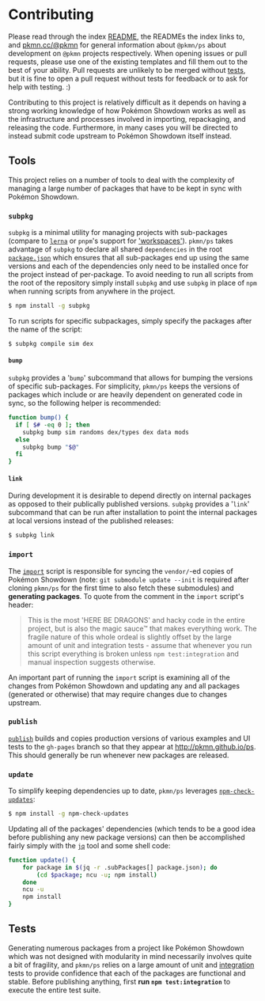 
# Contributing

Please read through the index [README](README.md), the READMEs the index links to, and
[pkmn.cc/@pkmn](https://pkmn.cc/@pkmn/) for general information about `@pkmn/ps` about development
on `@pkmn` projects respectively. When opening issues or pull requests, please use one of the
existing templates and fill them out to the best of your ability. Pull requests are unlikely to be
merged without [tests](#tests), but it is fine to open a pull request without tests for feedback or
to ask for help with testing. :)

Contributing to this project is relatively difficult as it depends on having a strong working
knowledge of how Pokémon Showdown works as well as the infrastructure and processes involved in
importing, repackaging, and releasing the code. Furthermore, in many cases you will be directed to
instead submit code upstream to Pokémon Showdown itself instead.

## Tools

This project relies on a number of tools to deal with the complexity of managing a large number
of packages that have to be kept in sync with Pokémon Showdown.

### `subpkg`

`subpkg` is a minimal utility for managing projects with sub-packages (compare to
[`lerna`](https://github.com/lerna/lerna) or `pnpm`'s support for
['workspaces'](https://pnpm.js.org/en/workspaces)). `pkmn/ps` takes advantage of `subpkg` to declare
all shared `dependencies` in the root [`package.json`](package.json) which ensures that all
sub-packages end up using the same versions and each of the dependencies only need to be installed
once for the project instead of per-package. To avoid needing to run all scripts from the root of
the repository simply install `subpkg` and use `subpkg` in place of `npm` when running scripts from
anywhere in the project.

```sh
$ npm install -g subpkg
```

To run scripts for specific subpackages, simply specify the packages after the name of the script:

```sh
$ subpkg compile sim dex
```

#### `bump`

`subpkg` provides a '`bump`' subcommand that allows for bumping the versions of specific
sub-packages. For simplicity, `pkmn/ps` keeps the versions of packages which include or are heavily
dependent on generated code in sync, so the following  helper is recommended:

```sh
function bump() {
  if [ $# -eq 0 ]; then
    subpkg bump sim randoms dex/types dex data mods
  else
    subpkg bump "$@"
  fi
}
```

#### `link`

During development it is desirable to depend directly on internal packages as opposed to their
publically published versions. `subpkg` provides a '`link`' subcommand that can be run after
installation to point the internal packages at local versions instead of the published releases:

```sh
$ subpkg link
```

### `import`

The [`import`](import) script is responsible for syncing the `vendor/`-ed copies of Pokémon Showdown
(note: `git submodule update --init` is required after cloning `pkmn/ps` for the first time to also
fetch these submodules) and **generating packages**. To quote from the comment in the `import`
script's header:

> This is the most 'HERE BE DRAGONS' and hacky code in the entire project, but is also the magic
> sauce™ that makes everything work. The fragile nature of this whole ordeal is slightly offset by
> the large amount of unit and integration tests - assume that whenever you run this script
> everything is broken unless `npm test:integration` and manual inspection suggests otherwise.

An important part of running the `import` script is examining all of the changes from Pokémon
Showdown and updating any and all packages (generated or otherwise) that may require changes due to
changes upstream.

### `publish`

[`publish`](publish) builds and copies production versions of various examples and UI tests to the
`gh-pages` branch so that they appear at http://pkmn.github.io/ps. This should generally be run
whenever new packages are released.

### `update`

To simplify keeping dependencies up to date, `pkmn/ps` leverages
[`npm-check-updates`](https://www.npmjs.com/package/npm-check-updates):

```sh
$ npm install -g npm-check-updates
```

Updating all of the packages' dependencies (which tends to be a good idea before publishing any new
package versions) can then be accomplished fairly simply with the
[`jq`](https://stedolan.github.io/jq/) tool and some shell code:

```sh
function update() {
    for package in $(jq -r .subPackages[] package.json); do
        (cd $package; ncu -u; npm install)
    done
    ncu -u
    npm install
}
```

## Tests

Generating numerous packages from a project like Pokémon Showdown which was not designed with
modularity in mind necessarily involves quite a bit of fragility, and `pkmn/ps` relies on a large
amount of unit and [integration](integration) tests to provide confidence that each of the packages
are functional and stable. Before publishing anything, first **run `npm test:integration`** to
execute the entire test suite.
